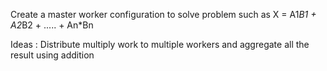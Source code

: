 Create a master worker configuration to solve problem such as
X = A1*B1 + A2*B2 + ..... + An*Bn

Ideas : 
Distribute multiply work to multiple workers and aggregate all the result using addition
